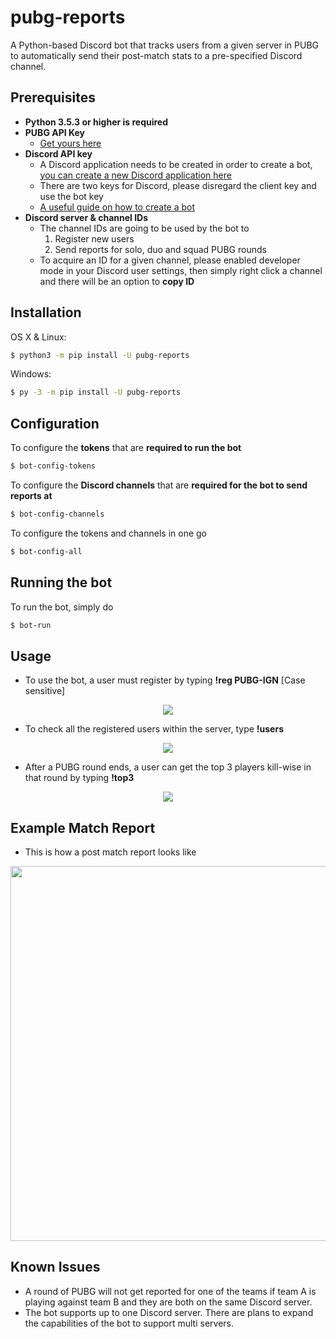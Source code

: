 # pubg-reports
A Python-based Discord bot that tracks users from a given server in PUBG to automatically send their post-match stats to a pre-specified Discord channel.

## Prerequisites
* **Python 3.5.3 or higher is required**
* **PUBG API Key**
    * [Get yours here](https://developer.pubg.com/)
* **Discord API key**
    * A Discord application needs to be created in order to create a bot, [you can create a new Discord application here](https://discordapp.com/developers/applications)
    * There are two keys for Discord, please disregard the client key and use the bot key
    * [A useful guide on how to create a bot](https://discordpy.readthedocs.io/en/latest/discord.html#discord-intro)
* **Discord server & channel IDs**
    * The channel IDs are going to be used by the bot to
        1. Register new users
        2. Send reports for solo, duo and squad PUBG rounds
    * To acquire an ID for a given channel, please enabled developer mode in your Discord user settings, then simply right click a channel and there will be an option to **copy ID**

## Installation
OS X & Linux:
```sh
$ python3 -m pip install -U pubg-reports
```
Windows:
```sh
$ py -3 -m pip install -U pubg-reports
```

## Configuration
To configure the **tokens** that are __required to run the bot__
```sh
$ bot-config-tokens
```
To configure the **Discord channels** that are __required for the bot to send reports at__
```sh
$ bot-config-channels
```
To configure the tokens and channels in one go
```sh
$ bot-config-all
```
## Running the bot
To run the bot, simply do
```sh
$ bot-run
```
## Usage
* To use the bot, a user must register by typing **!reg PUBG-IGN** [Case sensitive]

<p align="center">
  <img src="https://sulimancs.github.io/pubg-reports/img/Example-reg.jpg">
</p>

* To check all the registered users within the server, type **!users**

<p align="center">
  <img src="https://sulimancs.github.io/pubg-reports/img/Example-users2.jpg">
</p>

* After a PUBG round ends, a user can get the top 3 players kill-wise in that round by typing **!top3**

<p align="center">
  <img src="https://sulimancs.github.io/pubg-reports/img/Example-top3-2.jpg">
</p>


## Example Match Report

* This is how a post match report looks like

<p align="center">
  <img src="https://sulimancs.github.io/pubg-reports/img/Example-report.png" height=600 width=607>
</p>

## Known Issues

* A round of PUBG will not get reported for one of the teams if team A is playing against team B and they are both on the same Discord server.
* The bot supports up to one Discord server. There are plans to expand the capabilities of the bot to support multi servers.
